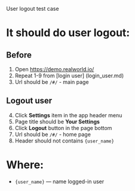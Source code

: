 User logout test case

# It should do user logout:

## Before
1. Open https://demo.realworld.io/
2. Repeat 1-9 from [login user] (login_user.md)
3. Url should be `/#/` - main page

## Logout user
4. Click **Settings** item in the app header menu
5. Page title should be **Your Settings**
6. Click **Logout** button in the page bottom
7. Url should be `/#/` - home page
8. Header should not contains `{user_name}`

# Where:
* `{user_name}` — name logged-in user 
